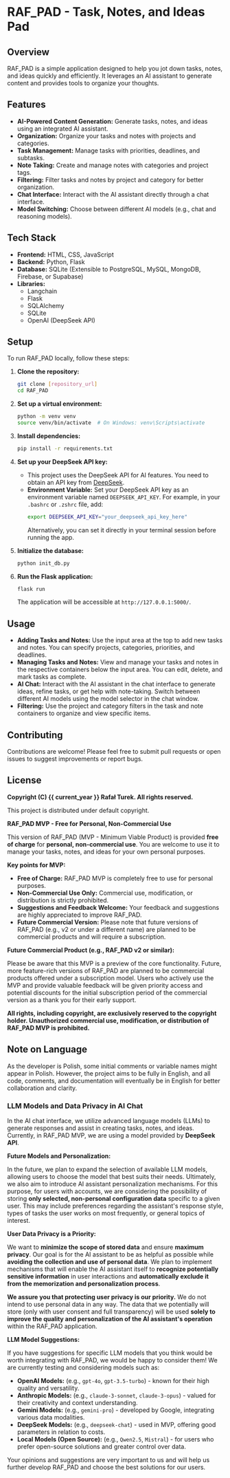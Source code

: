# RAF_PAD - Task, Notes, and Ideas Pad

## Overview

RAF_PAD is a simple application designed to help you jot down tasks, notes, and ideas quickly and efficiently. It leverages an AI assistant to generate content and provides tools to organize your thoughts.

## Features

- **AI-Powered Content Generation:** Generate tasks, notes, and ideas using an integrated AI assistant.
- **Organization:**  Organize your tasks and notes with projects and categories.
- **Task Management:** Manage tasks with priorities, deadlines, and subtasks.
- **Note Taking:** Create and manage notes with categories and project tags.
- **Filtering:** Filter tasks and notes by project and category for better organization.
- **Chat Interface:**  Interact with the AI assistant directly through a chat interface.
- **Model Switching:** Choose between different AI models (e.g., chat and reasoning models).

## Tech Stack

- **Frontend:** HTML, CSS, JavaScript
- **Backend:** Python, Flask
- **Database:** SQLite (Extensible to PostgreSQL, MySQL, MongoDB, Firebase, or Supabase)
- **Libraries:**
    - Langchain
    - Flask
    - SQLAlchemy
    - SQLite
    - OpenAI (DeepSeek API)

## Setup

To run RAF_PAD locally, follow these steps:

1.  **Clone the repository:**
    ```bash
    git clone [repository_url]
    cd RAF_PAD
    ```

2.  **Set up a virtual environment:**
    ```bash
    python -m venv venv
    source venv/bin/activate  # On Windows: venv\Scripts\activate
    ```

3.  **Install dependencies:**
    ```bash
    pip install -r requirements.txt
    ```

4.  **Set up your DeepSeek API key:**
    - This project uses the DeepSeek API for AI features. You need to obtain an API key from [DeepSeek](https://api.deepseek.com/).
    - **Environment Variable:** Set your DeepSeek API key as an environment variable named `DEEPSEEK_API_KEY`.  For example, in your `.bashrc` or `.zshrc` file, add:
      ```bash
      export DEEPSEEK_API_KEY="your_deepseek_api_key_here"
      ```
      Alternatively, you can set it directly in your terminal session before running the app.

5.  **Initialize the database:**
    ```bash
    python init_db.py
    ```

6.  **Run the Flask application:**
    ```bash
    flask run
    ```
    The application will be accessible at `http://127.0.0.1:5000/`.

## Usage

- **Adding Tasks and Notes:** Use the input area at the top to add new tasks and notes. You can specify projects, categories, priorities, and deadlines.
- **Managing Tasks and Notes:** View and manage your tasks and notes in the respective containers below the input area. You can edit, delete, and mark tasks as complete.
- **AI Chat:**  Interact with the AI assistant in the chat interface to generate ideas, refine tasks, or get help with note-taking. Switch between different AI models using the model selector in the chat window.
- **Filtering:** Use the project and category filters in the task and note containers to organize and view specific items.

## Contributing

Contributions are welcome! Please feel free to submit pull requests or open issues to suggest improvements or report bugs.

## License

**Copyright (C) {{ current_year }} Rafał Turek. All rights reserved.**

This project is distributed under default copyright.

**RAF_PAD MVP - Free for Personal, Non-Commercial Use**

This version of RAF_PAD (MVP - Minimum Viable Product) is provided **free of charge** for **personal, non-commercial use**.  You are welcome to use it to manage your tasks, notes, and ideas for your own personal purposes.

**Key points for MVP:**

- **Free of Charge:** RAF_PAD MVP is completely free to use for personal purposes.
- **Non-Commercial Use Only:**  Commercial use, modification, or distribution is strictly prohibited.
- **Suggestions and Feedback Welcome:** Your feedback and suggestions are highly appreciated to improve RAF_PAD.
- **Future Commercial Version:** Please note that future versions of RAF_PAD (e.g., v2 or under a different name) are planned to be commercial products and will require a subscription.

**Future Commercial Product (e.g., RAF_PAD v2 or similar):**

Please be aware that this MVP is a preview of the core functionality.  Future, more feature-rich versions of RAF_PAD are planned to be commercial products offered under a subscription model.  Users who actively use the MVP and provide valuable feedback will be given priority access and potential discounts for the initial subscription period of the commercial version as a thank you for their early support.

**All rights, including copyright, are exclusively reserved to the copyright holder. Unauthorized commercial use, modification, or distribution of RAF_PAD MVP is prohibited.**

## Note on Language

As the developer is Polish, some initial comments or variable names might appear in Polish. However, the project aims to be fully in English, and all code, comments, and documentation will eventually be in English for better collaboration and clarity.

### LLM Models and Data Privacy in AI Chat

In the AI chat interface, we utilize advanced language models (LLMs) to generate responses and assist in creating tasks, notes, and ideas. Currently, in RAF_PAD MVP, we are using a model provided by **DeepSeek API**.

**Future Models and Personalization:**

In the future, we plan to expand the selection of available LLM models, allowing users to choose the model that best suits their needs.  Ultimately, we also aim to introduce AI assistant personalization mechanisms.  For this purpose, for users with accounts, we are considering the possibility of storing **only selected, non-personal configuration data** specific to a given user.  This may include preferences regarding the assistant's response style, types of tasks the user works on most frequently, or general topics of interest.

**User Data Privacy is a Priority:**

We want to **minimize the scope of stored data** and ensure **maximum privacy**.  Our goal is for the AI assistant to be as helpful as possible while **avoiding the collection and use of personal data**.  We plan to implement mechanisms that will enable the AI assistant itself to **recognize potentially sensitive information** in user interactions and **automatically exclude it from the memorization and personalization process**.

**We assure you that protecting user privacy is our priority.**  We do not intend to use personal data in any way.  The data that we potentially will store (only with user consent and full transparency) will be used **solely to improve the quality and personalization of the AI assistant's operation** within the RAF_PAD application.

**LLM Model Suggestions:**

If you have suggestions for specific LLM models that you think would be worth integrating with RAF_PAD, we would be happy to consider them!  We are currently testing and considering models such as:

*   **OpenAI Models:** (e.g., `gpt-4o`, `gpt-3.5-turbo`) - known for their high quality and versatility.
*   **Anthropic Models:** (e.g., `claude-3-sonnet`, `claude-3-opus`) - valued for their creativity and context understanding.
*   **Gemini Models:** (e.g., `gemini-pro`) - developed by Google, integrating various data modalities.
*   **DeepSeek Models:** (e.g., `deepseek-chat`) - used in MVP, offering good parameters in relation to costs.
*   **Local Models (Open Source):** (e.g., `Qwen2.5`, `Mistral`) - for users who prefer open-source solutions and greater control over data.

Your opinions and suggestions are very important to us and will help us further develop RAF_PAD and choose the best solutions for our users.
